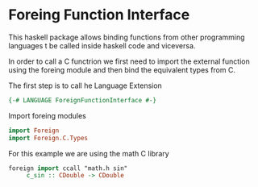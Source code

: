 # Foreing Function Interface

This haskell package allows binding functions from other programming languages t be called inside haskell code and viceversa.

In order to call a C functrion we first need to import the external function using the foreing module and then bind the equivalent types from C.

The first step is to call he Language Extension

```haskell
{-# LANGUAGE ForeignFunctionInterface #-}
```

Import foreing modules

```haskell
import Foreign
import Foreign.C.Types
```

For this example we are using the math C library

```haskell
foreign import ccall "math.h sin"
     c_sin :: CDouble -> CDouble
```

